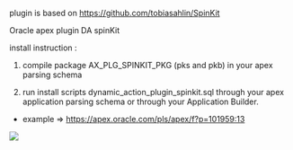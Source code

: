 plugin is based on https://github.com/tobiasahlin/SpinKit

Oracle apex plugin DA spinKit

install instruction :

1) compile package AX_PLG_SPINKIT_PKG (pks and pkb) in your apex parsing schema

2) run install scripts dynamic_action_plugin_spinkit.sql through your apex application parsing schema
  or through your Application Builder.



- example => https://apex.oracle.com/pls/apex/f?p=101959:13


![](https://raw.githubusercontent.com/isabolic/apex-plg-spinkit/master/apx_plg_spinkit.gif)
